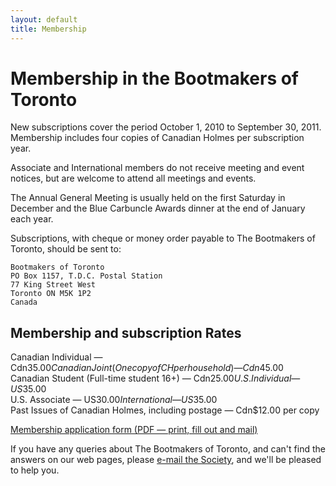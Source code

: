 ```yaml
---
layout: default
title: Membership
---
```

Membership in the Bootmakers of Toronto
=======================================
 
New subscriptions cover the period October 1, 2010 to September 30, 2011. Membership includes four copies of Canadian Holmes per subscription year.

Associate and International members do not receive meeting and event notices, but are welcome to attend all meetings and events.

The Annual General Meeting is usually held on the first Saturday in December and the Blue Carbuncle Awards dinner at the end of January each year.

Subscriptions, with cheque or money order payable to The Bootmakers of Toronto, should be sent to:

    Bootmakers of Toronto
    PO Box 1157, T.D.C. Postal Station
    77 King Street West
    Toronto ON M5K 1P2
    Canada

Membership and subscription Rates
---------------------------------

Canadian Individual — Cdn$35.00  
Canadian Joint (One copy of CH per household) — Cdn$45.00  
Canadian Student (Full-time student 16+) — Cdn$25.00  
U.S. Individual — US$35.00  
U.S. Associate — US$30.00  
International — US$35.00  
Past Issues of Canadian Holmes, including postage — Cdn$12.00 per copy

[Membership application form (PDF — print, fill out and mail)](docs/Application.pdf)

If you have any queries about The Bootmakers of Toronto, and can't find the answers on our web pages, please [e-mail the Society](mailto:watsons_companion@hotmail.com), and we'll be pleased to help you.
